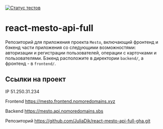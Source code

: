 [![Статус тестов](../../actions/workflows/tests.yml/badge.svg)](../../actions/workflows/tests.yml)

# react-mesto-api-full
Репозиторий для приложения проекта `Mesto`, включающий фронтенд и бэкенд части приложения со следующими возможностями: авторизации и регистрации пользователей, операции с карточками и пользователями. Бэкенд расположите в директории `backend/`, а фронтенд - в `frontend/`. 

## Ссылки на проект

IP 51.250.31.234

Frontend https://mesto.frontend.nomoredomains.xyz

Backend https://mesto.api.nomoredomains.sbs

Репозиторий https://github.com/JuliaDik/react-mesto-api-full-gha.git
